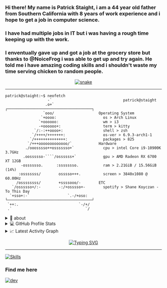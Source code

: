 ### Hi there! My name is Patrick Staight, i am a 44 year old father from Southern California with 8 years of work experience and i hope to get a job in computer science.
### I have had multiple jobs in IT but i was having a rough time keeping up with the work.
### I enventually gave up and got a job at the grocery store but thanks to @NoiceFrog i was able to get up and try again. He told me i have amazing coding skills and i shouldn't waste my time serving chicken to random people.

<div align="center">
  <a href="https://github.com/pstaight">
  <img  src="https://raw.githubusercontent.com/MannuVilasara/MannuVilasara/f2d01ce2f26022eba3a758b7cae35779dcea97cd/grid-snake.svg"
       alt="snake" /></a>
</div>

-----
```console
patrick@staight:~$ neofetch
                   -`                     ​​ ​ ​ ​ ​ ​ ​​     patrick@staight 
                  .o+`                  ┌──────────────────────────────────────┐ 
                 `ooo/                    Operating System 
                `+oooo:                   ​​ ​ os >​ Arch Linux 
               `+oooooo:                  ​​ ​ wm >​ i3 
               -+oooooo+:                 ​ ​ term >​ kitty 
             `/:-:++oooo+:                ​ ​ shell >​ zsh 
            `/++++/+++++++:               ​ ​ os-ver >​ 6.9.3-arch1-1 
           `/++++++++++++++:              ​ ​ packages >​ 825 
          `/+++ooooooooooooo/`            Hardware 
         ./ooosssso++osssssso+`           ​​ ​ cpu >​ intel Core i9-10900K 3.7GHz 
        .oossssso-````/ossssss+`          ​​ ​ gpu >​ AMD Radeon RX 6700 XT 12GB 
       -osssssso.      :ssssssso.         ​​ ​ ram >​ 2.21GiB / 15.56GiB (14%) 
      :osssssss/        osssso+++.        ​​ ​ screen >​ 3840x1080 @ 60.00Hz 
     /ossssssss/        +ssssooo/-        ETC 
   `/ossssso+/:-        -:/+osssso+-      ​​ ​ spotify >​ Shane Koyczan - To This Day 
  `+sso+:-`                 `.-/+oso:   └──────────────────────────────────────┘ 
 `++:.                           `-/+/
 .`                                 `/

```               

<details>
  <summary>🧮 about</summary>
<div>
<samp>
<h2 align="center">About this Account</h2>
 <p align="center">
  <a href="github.com/pstaight" target="blank"><img align="center" 
     src="https://komarev.com/ghpvc/?username=pstaight&style=for-the-badge&label=PROFILE+VIEWS" height="25"
     alt="views count" /></a>
  </p>
 </samp>
</div>
</details>
  
<details> 
  <summary>💻 GitHub Profile Stats</summary>
  <div>
  <samp>
    <h2 align="center"> Github stats </h2>
      <br/>
    <details open>
  <summary><h3>Languages</h3></summary>
            <p align="center">
        <a href="https://github.com/pstaight/">
          <img src="https://github-readme-stats.vercel.app/api/top-langs/?username=pstaight&langs_count=6&theme=gruvbox&layout=compact&hide_border=true"
          alt="Noice :: overall Top Langs " /></a>
      </p>
        <p align="center">
          <a href="https://github.com/pstaight/">
          <img width="45%" src="https://github-profile-summary-cards.vercel.app/api/cards/repos-per-language?username=pstaight&theme=gruvbox&layout=compact&hide_border=true"
          alt="pstaight :: Top Langs by repo" />
          <img width="45%" src="https://github-profile-summary-cards.vercel.app/api/cards/most-commit-language?username=pstaight&theme=gruvbox&layout=compact&hide_border=true"
          alt="pstaight :: Top Langs by commit" />
          </a>
        </p>
</details>
    <details open>
  <summary><h3>stasistic</h3></summary>
        <p align="center">
          <a href="https://github.com/pstaight/">
          <img width="49.5%" src="https://github-readme-stats.vercel.app/api?username=pstaight&show_icons=true&theme=gruvbox&hide_border=true" />
          <img width="49.5%" src="https://github-readme-streak-stats.herokuapp.com/?user=pstaight&theme=gruvbox&hide_border=true" />
          </a>
       </p>
     <br>
     </samp>
  </div>    
</details>

<details>
  <summary>📈 Latest Activity Graph</summary>
  <samp>
  <br/>
  <h2 align="center"> latest contribution </h2>
<a href="https://github.com/ashutosh00710/github-readme-activity-graph">
  <img alt="azzar's Activity Graph" src="https://github-readme-activity-graph.vercel.app/graph/?username=pstaight&bg_color=000&color=fff&line=00E676&point=fff&hide_border=true" /></a>
<br/>
  </samp>
  </details>



  
 <p align="center"><a href="https://git.io/typing-svg"><img src="https://readme-typing-svg.demolab.com?font=Fira+Code&pause=1000&color=0E7334&center=true&vCenter=true&width=435&lines=knows+C+CPP;also+knows+SQL+and+PHP;Arch+Linux+user" alt="Typing SVG" /></a></p>
  
  
-----

[![Skills](https://skillicons.dev/icons?i=arch,linux,c,cpp,sql,python,neovim,vscode,git,github,githubactions)](https://skillicons.dev)

### Find me here
[![dev](https://skillicons.dev/icons?i=linkedin)](https://www.linkedin.com/in/patrickstaight/)

